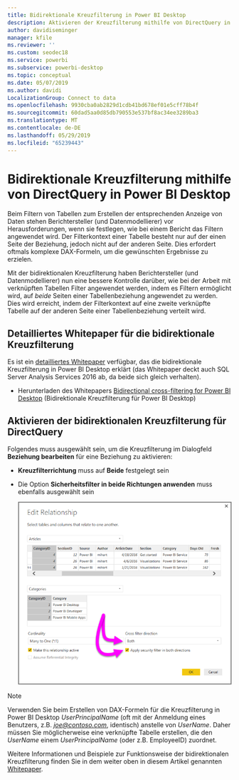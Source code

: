 ```yaml
---
title: Bidirektionale Kreuzfilterung in Power BI Desktop
description: Aktivieren der Kreuzfilterung mithilfe von DirectQuery in Power BI Desktop
author: davidiseminger
manager: kfile
ms.reviewer: ''
ms.custom: seodec18
ms.service: powerbi
ms.subservice: powerbi-desktop
ms.topic: conceptual
ms.date: 05/07/2019
ms.author: davidi
LocalizationGroup: Connect to data
ms.openlocfilehash: 9930cba0ab2829d1cdb41bd678ef01e5cff78b4f
ms.sourcegitcommit: 60dad5aa0d85db790553e537bf8ac34ee3289ba3
ms.translationtype: MT
ms.contentlocale: de-DE
ms.lasthandoff: 05/29/2019
ms.locfileid: "65239443"
---
```

# <a name="bidirectional-cross-filtering-using-directquery-in-power-bi-desktop"></a>Bidirektionale Kreuzfilterung mithilfe von DirectQuery in Power BI Desktop

Beim Filtern von Tabellen zum Erstellen der entsprechenden Anzeige von Daten stehen Berichtersteller (und Datenmodellierer) vor Herausforderungen, wenn sie festlegen, wie bei einem Bericht das Filtern angewendet wird. Der Filterkontext einer Tabelle besteht nur auf der einen Seite der Beziehung, jedoch nicht auf der anderen Seite. Dies erfordert oftmals komplexe DAX-Formeln, um die gewünschten Ergebnisse zu erzielen.

Mit der bidirektionalen Kreuzfilterung haben Berichtersteller (und Datenmodellierer) nun eine bessere Kontrolle darüber, wie bei der Arbeit mit verknüpften Tabellen Filter angewendet werden, indem es Filtern ermöglicht wird, auf *beide* Seiten einer Tabellenbeziehung angewendet zu werden. Dies wird erreicht, indem der Filterkontext auf eine zweite verknüpfte Tabelle auf der anderen Seite einer Tabellenbeziehung verteilt wird.

## <a name="detailed-whitepaper-for-bidirectional-cross-filtering"></a>Detailliertes Whitepaper für die bidirektionale Kreuzfilterung
Es ist ein [detailliertes Whitepaper](http://download.microsoft.com/download/2/7/8/2782DF95-3E0D-40CD-BFC8-749A2882E109/Bidirectional%20cross-filtering%20in%20Analysis%20Services%202016%20and%20Power%20BI.docx) verfügbar, das die bidirektionale Kreuzfilterung in Power BI Desktop erklärt (das Whitepaper deckt auch SQL Server Analysis Services 2016 ab, da beide sich gleich verhalten).

* Herunterladen des Whitepapers [Bidirectional cross-filtering for Power BI Desktop](http://download.microsoft.com/download/2/7/8/2782DF95-3E0D-40CD-BFC8-749A2882E109/Bidirectional%20cross-filtering%20in%20Analysis%20Services%202016%20and%20Power%20BI.docx) (Bidirektionale Kreuzfilterung für Power BI Desktop)

## <a name="enabling-bidirectional-cross-filtering-for-directquery"></a>Aktivieren der bidirektionalen Kreuzfilterung für DirectQuery

Folgendes muss ausgewählt sein, um die Kreuzfilterung im Dialogfeld **Beziehung bearbeiten** für eine Beziehung zu aktivieren:

* **Kreuzfilterrichtung** muss auf **Beide** festgelegt sein
* Die Option **Sicherheitsfilter in beide Richtungen anwenden** muss ebenfalls ausgewählt sein

  ![](media/desktop-bidirectional-filtering/bidirectional-filtering_2.png)

> [!NOTE]
> Verwenden Sie beim Erstellen von DAX-Formeln für die Kreuzfilterung in Power BI Desktop *UserPrincipalName* (oft mit der Anmeldung eines Benutzers, z.B. <em>joe@contoso.com</em>, identisch) anstelle von *UserName*. Daher müssen Sie möglicherweise eine verknüpfte Tabelle erstellen, die den *UserName* einem *UserPrincipalName* (oder z.B. EmployeeID) zuordnet.

Weitere Informationen und Beispiele zur Funktionsweise der bidirektionalen Kreuzfilterung finden Sie in dem weiter oben in diesem Artikel genannten [Whitepaper](http://download.microsoft.com/download/2/7/8/2782DF95-3E0D-40CD-BFC8-749A2882E109/Bidirectional%20cross-filtering%20in%20Analysis%20Services%202016%20and%20Power%20BI.docx).

